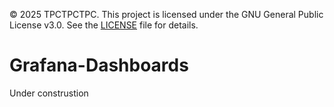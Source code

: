 © 2025 TPCTPCTPC. This project is licensed under the GNU General Public License v3.0. See the [LICENSE](https://github.com/TPCTPCTPC/Grafana-Dashboards/raw/refs/heads/main/LICENSE) file for details.

# Grafana-Dashboards

Under construstion
